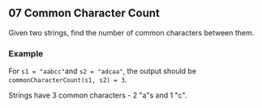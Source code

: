 ## 07 Common Character Count

Given two strings, find the number of common characters between them.

### Example

For ` s1 = "aabcc" `and ` s2 = "adcaa" `, the output should be
` commonCharacterCount(s1, s2) = 3 `.

Strings have 3 common characters - 2 "a"s and 1 "c".

